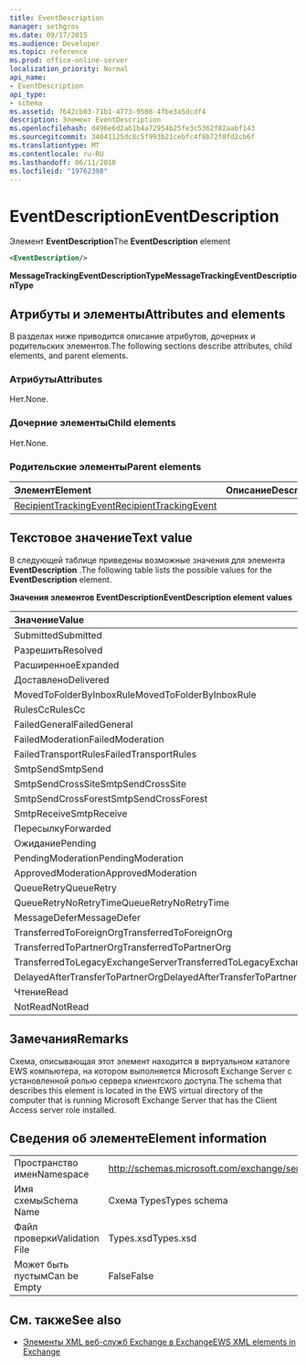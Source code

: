 ```yaml
---
title: EventDescription
manager: sethgros
ms.date: 09/17/2015
ms.audience: Developer
ms.topic: reference
ms.prod: office-online-server
localization_priority: Normal
api_name:
- EventDescription
api_type:
- schema
ms.assetid: 7642cb03-71b1-4773-9508-4fbe3a5dcdf4
description: Элемент EventDescription
ms.openlocfilehash: d496e6d2a61b4a72954b25fe3c5362f82aabf143
ms.sourcegitcommit: 34041125dc8c5f993b21cebfc4f8b72f0fd2cb6f
ms.translationtype: MT
ms.contentlocale: ru-RU
ms.lasthandoff: 06/11/2018
ms.locfileid: "19762398"
---
```

# <a name="eventdescription"></a><span data-ttu-id="6a76d-103">EventDescription</span><span class="sxs-lookup"><span data-stu-id="6a76d-103">EventDescription</span></span>

<span data-ttu-id="6a76d-104">Элемент **EventDescription**</span><span class="sxs-lookup"><span data-stu-id="6a76d-104">The **EventDescription** element</span></span> 
  
```xml
<EventDescription/>
```

 <span data-ttu-id="6a76d-105">**MessageTrackingEventDescriptionType**</span><span class="sxs-lookup"><span data-stu-id="6a76d-105">**MessageTrackingEventDescriptionType**</span></span>
## <a name="attributes-and-elements"></a><span data-ttu-id="6a76d-106">Атрибуты и элементы</span><span class="sxs-lookup"><span data-stu-id="6a76d-106">Attributes and elements</span></span>

<span data-ttu-id="6a76d-107">В разделах ниже приводится описание атрибутов, дочерних и родительских элементов.</span><span class="sxs-lookup"><span data-stu-id="6a76d-107">The following sections describe attributes, child elements, and parent elements.</span></span>
  
### <a name="attributes"></a><span data-ttu-id="6a76d-108">Атрибуты</span><span class="sxs-lookup"><span data-stu-id="6a76d-108">Attributes</span></span>

<span data-ttu-id="6a76d-109">Нет.</span><span class="sxs-lookup"><span data-stu-id="6a76d-109">None.</span></span>
  
### <a name="child-elements"></a><span data-ttu-id="6a76d-110">Дочерние элементы</span><span class="sxs-lookup"><span data-stu-id="6a76d-110">Child elements</span></span>

<span data-ttu-id="6a76d-111">Нет.</span><span class="sxs-lookup"><span data-stu-id="6a76d-111">None.</span></span>
  
### <a name="parent-elements"></a><span data-ttu-id="6a76d-112">Родительские элементы</span><span class="sxs-lookup"><span data-stu-id="6a76d-112">Parent elements</span></span>

|<span data-ttu-id="6a76d-113">**Элемент**</span><span class="sxs-lookup"><span data-stu-id="6a76d-113">**Element**</span></span>|<span data-ttu-id="6a76d-114">**Описание**</span><span class="sxs-lookup"><span data-stu-id="6a76d-114">**Description**</span></span>|
|:-----|:-----|
|[<span data-ttu-id="6a76d-115">RecipientTrackingEvent</span><span class="sxs-lookup"><span data-stu-id="6a76d-115">RecipientTrackingEvent</span></span>](recipienttrackingevent.md) <br/> ||
   
## <a name="text-value"></a><span data-ttu-id="6a76d-116">Текстовое значение</span><span class="sxs-lookup"><span data-stu-id="6a76d-116">Text value</span></span>

<span data-ttu-id="6a76d-117">В следующей таблице приведены возможные значения для элемента **EventDescription** .</span><span class="sxs-lookup"><span data-stu-id="6a76d-117">The following table lists the possible values for the **EventDescription** element.</span></span> 
  
<span data-ttu-id="6a76d-118">**Значения элементов EventDescription**</span><span class="sxs-lookup"><span data-stu-id="6a76d-118">**EventDescription element values**</span></span>

|<span data-ttu-id="6a76d-119">**Значение**</span><span class="sxs-lookup"><span data-stu-id="6a76d-119">**Value**</span></span>|<span data-ttu-id="6a76d-120">**Описание**</span><span class="sxs-lookup"><span data-stu-id="6a76d-120">**Description**</span></span>|
|:-----|:-----|
|<span data-ttu-id="6a76d-121">Submitted</span><span class="sxs-lookup"><span data-stu-id="6a76d-121">Submitted</span></span>  <br/> ||
|<span data-ttu-id="6a76d-122">Разрешить</span><span class="sxs-lookup"><span data-stu-id="6a76d-122">Resolved</span></span>  <br/> ||
|<span data-ttu-id="6a76d-123">Расширенное</span><span class="sxs-lookup"><span data-stu-id="6a76d-123">Expanded</span></span>  <br/> ||
|<span data-ttu-id="6a76d-124">Доставлено</span><span class="sxs-lookup"><span data-stu-id="6a76d-124">Delivered</span></span>  <br/> ||
|<span data-ttu-id="6a76d-125">MovedToFolderByInboxRule</span><span class="sxs-lookup"><span data-stu-id="6a76d-125">MovedToFolderByInboxRule</span></span>  <br/> ||
|<span data-ttu-id="6a76d-126">RulesCc</span><span class="sxs-lookup"><span data-stu-id="6a76d-126">RulesCc</span></span>  <br/> ||
|<span data-ttu-id="6a76d-127">FailedGeneral</span><span class="sxs-lookup"><span data-stu-id="6a76d-127">FailedGeneral</span></span>  <br/> ||
|<span data-ttu-id="6a76d-128">FailedModeration</span><span class="sxs-lookup"><span data-stu-id="6a76d-128">FailedModeration</span></span>  <br/> ||
|<span data-ttu-id="6a76d-129">FailedTransportRules</span><span class="sxs-lookup"><span data-stu-id="6a76d-129">FailedTransportRules</span></span>  <br/> ||
|<span data-ttu-id="6a76d-130">SmtpSend</span><span class="sxs-lookup"><span data-stu-id="6a76d-130">SmtpSend</span></span>  <br/> ||
|<span data-ttu-id="6a76d-131">SmtpSendCrossSite</span><span class="sxs-lookup"><span data-stu-id="6a76d-131">SmtpSendCrossSite</span></span>  <br/> ||
|<span data-ttu-id="6a76d-132">SmtpSendCrossForest</span><span class="sxs-lookup"><span data-stu-id="6a76d-132">SmtpSendCrossForest</span></span>  <br/> ||
|<span data-ttu-id="6a76d-133">SmtpReceive</span><span class="sxs-lookup"><span data-stu-id="6a76d-133">SmtpReceive</span></span>  <br/> ||
|<span data-ttu-id="6a76d-134">Пересылку</span><span class="sxs-lookup"><span data-stu-id="6a76d-134">Forwarded</span></span>  <br/> ||
|<span data-ttu-id="6a76d-135">Ожидание</span><span class="sxs-lookup"><span data-stu-id="6a76d-135">Pending</span></span>  <br/> ||
|<span data-ttu-id="6a76d-136">PendingModeration</span><span class="sxs-lookup"><span data-stu-id="6a76d-136">PendingModeration</span></span>  <br/> ||
|<span data-ttu-id="6a76d-137">ApprovedModeration</span><span class="sxs-lookup"><span data-stu-id="6a76d-137">ApprovedModeration</span></span>  <br/> ||
|<span data-ttu-id="6a76d-138">QueueRetry</span><span class="sxs-lookup"><span data-stu-id="6a76d-138">QueueRetry</span></span>  <br/> ||
|<span data-ttu-id="6a76d-139">QueueRetryNoRetryTime</span><span class="sxs-lookup"><span data-stu-id="6a76d-139">QueueRetryNoRetryTime</span></span>  <br/> ||
|<span data-ttu-id="6a76d-140">MessageDefer</span><span class="sxs-lookup"><span data-stu-id="6a76d-140">MessageDefer</span></span>  <br/> ||
|<span data-ttu-id="6a76d-141">TransferredToForeignOrg</span><span class="sxs-lookup"><span data-stu-id="6a76d-141">TransferredToForeignOrg</span></span>  <br/> ||
|<span data-ttu-id="6a76d-142">TransferredToPartnerOrg</span><span class="sxs-lookup"><span data-stu-id="6a76d-142">TransferredToPartnerOrg</span></span>  <br/> ||
|<span data-ttu-id="6a76d-143">TransferredToLegacyExchangeServer</span><span class="sxs-lookup"><span data-stu-id="6a76d-143">TransferredToLegacyExchangeServer</span></span>  <br/> ||
|<span data-ttu-id="6a76d-144">DelayedAfterTransferToPartnerOrg</span><span class="sxs-lookup"><span data-stu-id="6a76d-144">DelayedAfterTransferToPartnerOrg</span></span>  <br/> ||
|<span data-ttu-id="6a76d-145">Чтение</span><span class="sxs-lookup"><span data-stu-id="6a76d-145">Read</span></span>  <br/> ||
|<span data-ttu-id="6a76d-146">NotRead</span><span class="sxs-lookup"><span data-stu-id="6a76d-146">NotRead</span></span>  <br/> ||
   
## <a name="remarks"></a><span data-ttu-id="6a76d-147">Замечания</span><span class="sxs-lookup"><span data-stu-id="6a76d-147">Remarks</span></span>

<span data-ttu-id="6a76d-148">Схема, описывающая этот элемент находится в виртуальном каталоге EWS компьютера, на котором выполняется Microsoft Exchange Server с установленной ролью сервера клиентского доступа.</span><span class="sxs-lookup"><span data-stu-id="6a76d-148">The schema that describes this element is located in the EWS virtual directory of the computer that is running Microsoft Exchange Server that has the Client Access server role installed.</span></span>
  
## <a name="element-information"></a><span data-ttu-id="6a76d-149">Сведения об элементе</span><span class="sxs-lookup"><span data-stu-id="6a76d-149">Element information</span></span>

|||
|:-----|:-----|
|<span data-ttu-id="6a76d-150">Пространство имен</span><span class="sxs-lookup"><span data-stu-id="6a76d-150">Namespace</span></span>  <br/> |http://schemas.microsoft.com/exchange/services/2006/types  <br/> |
|<span data-ttu-id="6a76d-151">Имя схемы</span><span class="sxs-lookup"><span data-stu-id="6a76d-151">Schema Name</span></span>  <br/> |<span data-ttu-id="6a76d-152">Схема Types</span><span class="sxs-lookup"><span data-stu-id="6a76d-152">Types schema</span></span>  <br/> |
|<span data-ttu-id="6a76d-153">Файл проверки</span><span class="sxs-lookup"><span data-stu-id="6a76d-153">Validation File</span></span>  <br/> |<span data-ttu-id="6a76d-154">Types.xsd</span><span class="sxs-lookup"><span data-stu-id="6a76d-154">Types.xsd</span></span>  <br/> |
|<span data-ttu-id="6a76d-155">Может быть пустым</span><span class="sxs-lookup"><span data-stu-id="6a76d-155">Can be Empty</span></span>  <br/> |<span data-ttu-id="6a76d-156">False</span><span class="sxs-lookup"><span data-stu-id="6a76d-156">False</span></span>  <br/> |
   
## <a name="see-also"></a><span data-ttu-id="6a76d-157">См. также</span><span class="sxs-lookup"><span data-stu-id="6a76d-157">See also</span></span>



- [<span data-ttu-id="6a76d-158">Элементы XML веб-служб Exchange в Exchange</span><span class="sxs-lookup"><span data-stu-id="6a76d-158">EWS XML elements in Exchange</span></span>](ews-xml-elements-in-exchange.md)

